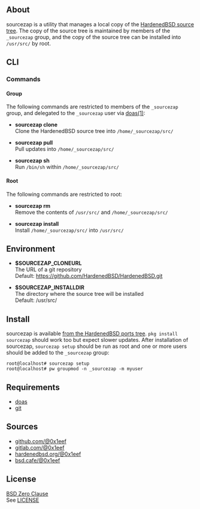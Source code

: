 ## About

sourcezap is a utility that manages a local copy of the
[HardenedBSD source tree](https://git.HardenedBSD.org/HardenedBSD/HardenedBSD).
The copy of the source tree is maintained by members of
the `_sourcezap` group, and the copy of the source tree
can be installed into `/usr/src/` by root.

## CLI

### Commands

#### Group

The following commands are restricted to members
of the `_sourcezap` group, and delegated to the
`_sourcezap` user via [doas(1)](https://man.openbsd.org/doas):

* **sourcezap clone** <br>
Clone the HardenedBSD source tree into `/home/_sourcezap/src/` <br>

* **sourcezap pull** <br>
Pull updates into `/home/_sourcezap/src/` <br>

* **sourcezap sh** <br>
Run `/bin/sh` within `/home/_sourcezap/src/` <br>

#### Root

The following commands are restricted to root:

* **sourcezap rm** <br>
Remove the contents of `/usr/src/` and `/home/_sourcezap/src/` <br>

* **sourcezap install** <br>
Install `/home/_sourcezap/src/` into `/usr/src/` <br>

## Environment

* __$SOURCEZAP\_CLONEURL__ <br>
  The URL of a git repository  <br>
  Default: https://github.com/HardenedBSD/HardenedBSD.git

* __$SOURCEZAP\_INSTALLDIR__ <br>
  The directory where the source tree will be installed <br>
  Default: /usr/src/

## Install

sourcezap is available
[from the HardenedBSD ports tree](https://git.HardenedBSD.org/HardenedBSD/ports/-/tree/HardenedBSD/main/hardenedbsd/sourcezap).
`pkg install sourcezap` should work too but expect slower updates. After installation
of sourcezap, `sourcezap setup` should be run as root and one or more users should
be added to the `_sourcezap` group:

    root@localhost# sourcezap setup
    root@localhost# pw groupmod -n _sourcezap -m myuser

## Requirements

* [doas](https://man.openbsd.org/doas)
* [git](https://www.man7.org/linux/man-pages/man1/git.1.html)

## Sources

* [github.com/@0x1eef](https://github.com/0x1eef/sourcezap)
* [gitlab.com/@0x1eef](https://gitlab.com/0x1eef/sourcezap)
* [hardenedbsd.org/@0x1eef](https://git.HardenedBSD.org/0x1eef/sourcezap)
* [bsd.cafe/@0x1eef](https://brew.bsd.cafe/0x1eef/sourcezap)

## License

[BSD Zero Clause](https://choosealicense.com/licenses/0bsd/) <br>
See [LICENSE](./LICENSE)
